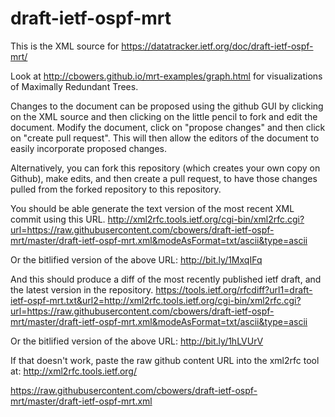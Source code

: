 # draft-ietf-ospf-mrt
This is the XML source for https://datatracker.ietf.org/doc/draft-ietf-ospf-mrt/

Look at http://cbowers.github.io/mrt-examples/graph.html for visualizations of Maximally Redundant Trees.

Changes to the document can be proposed using the github GUI by clicking on the XML source and then clicking on the little pencil to fork and edit the document.  Modify the document, click on "propose changes" and then click on "create pull request".  This will then allow the editors of the document to easily incorporate proposed changes.

Alternatively, you can fork this repository (which creates your own copy on Github), make edits, and then create a pull request, to have those changes pulled from the forked repository to this repository.

You should be able generate the text version of the most recent XML commit using this URL.
http://xml2rfc.tools.ietf.org/cgi-bin/xml2rfc.cgi?url=https://raw.githubusercontent.com/cbowers/draft-ietf-ospf-mrt/master/draft-ietf-ospf-mrt.xml&modeAsFormat=txt/ascii&type=ascii

Or the bitlified version of the above URL: http://bit.ly/1MxqIFq

And this should produce a diff of the most recently published ietf draft, and the latest version in the repository.
https://tools.ietf.org/rfcdiff?url1=draft-ietf-ospf-mrt.txt&url2=http://xml2rfc.tools.ietf.org/cgi-bin/xml2rfc.cgi?url=https://raw.githubusercontent.com/cbowers/draft-ietf-ospf-mrt/master/draft-ietf-ospf-mrt.xml&modeAsFormat=txt/ascii&type=ascii

Or the bitlified version of the above URL: http://bit.ly/1hLVUrV

If that doesn't work, paste the raw github content URL into the xml2rfc tool at:
http://xml2rfc.tools.ietf.org/

https://raw.githubusercontent.com/cbowers/draft-ietf-ospf-mrt/master/draft-ietf-ospf-mrt.xml